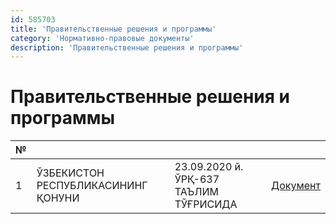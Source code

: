 ```yaml
---
id: 585703
title: 'Правительственные решения и программы'
category: 'Нормативно-правовые документы'
description: 'Правительственные решения и программы'
---
```


# Правительственные решения и программы

| №   |                                    |                                        |                                                                                                                                                                                                                                                                                                               |
| --- | ---------------------------------- | -------------------------------------- | ------------------------------------------------------------------------------------------------------------------------------------------------------------------------------------------------------------------------------------------------------------------------------------------------------------- |
| 1   | ЎЗБЕКИСТОН РЕСПУБЛИКАСИНИНГ ҚОНУНИ | 23.09.2020 й. ЎРҚ-637 ТАЪЛИМ ТЎҒРИСИДА | <a href="https://nrm.uz/contentf?doc=634982_o%E2%80%98zbekiston_respublikasining_23_09_2020_y_o%E2%80%98rq-637-son_talim_to%E2%80%98g%E2%80%98risidagi_qonuni_(qonunchilik_palatasi_tomonidan_19_05_2020_y_qabul_qilingan_senat_tomonidan_07_08_2020_y_maqullangan)&products=1_" target="_blank">Документ</a> |
